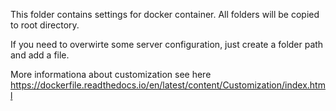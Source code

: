 This folder contains settings for docker container. 
All folders will be copied to root directory.

If you need to overwirte some server configuration, just create a folder path and add a file. 

More informationa about customization see here https://dockerfile.readthedocs.io/en/latest/content/Customization/index.html
